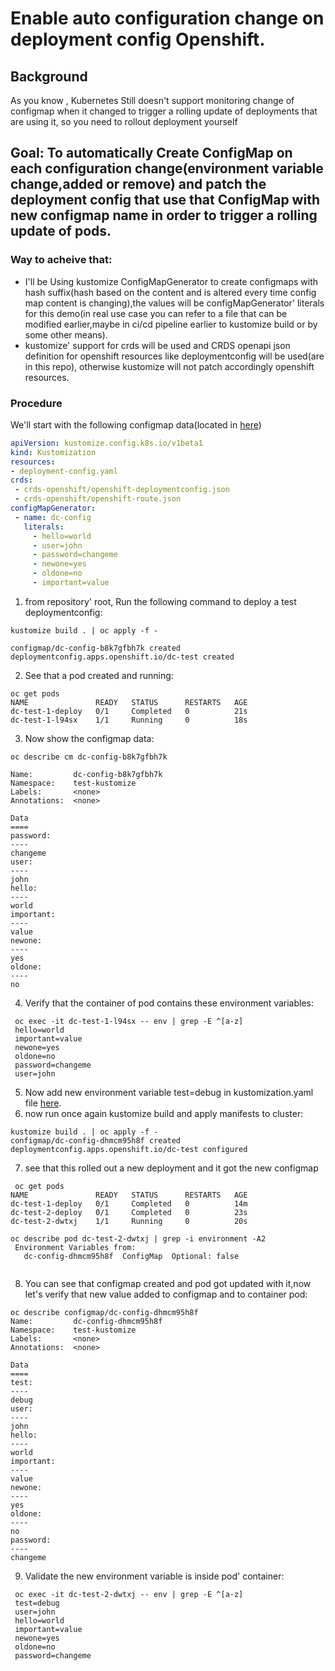 # Enable auto configuration change on deployment config Openshift.

## Background
As you know , Kubernetes Still doesn't support monitoring change of configmap when it changed to trigger a rolling update of deployments that are using    it, so you need to rollout deployment yourself 

## Goal: To automatically Create ConfigMap on each configuration change(environment variable change,added or remove) and patch the deployment config that use that ConfigMap with new configmap name in order to trigger a rolling update of pods.
         
### Way to acheive that:
 
 - I'll be Using kustomize ConfigMapGenerator to create configmaps with hash suffix(hash based on the content and is altered every time config map content is changing),the values will be configMapGenerator' literals for this demo(in real use case you can refer to a file that can be modified earlier,maybe in ci/cd pipeline earlier to kustomize build or by some other means).
 - kustomize' support for crds will be used and CRDS openapi json definition for openshift resources like deploymentconfig will be used(are in this repo), otherwise kustomize will not patch accordingly openshift resources.
 
 ### Procedure
 
 We'll start with the following configmap data(located in [here](./base/kustomization.yaml))
 ```yaml
 apiVersion: kustomize.config.k8s.io/v1beta1
kind: Kustomization
resources:
- deployment-config.yaml
crds:
  - crds-openshift/openshift-deploymentconfig.json
  - crds-openshift/openshift-route.json
configMapGenerator:
  - name: dc-config
    literals:
      - hello=world
      - user=john
      - password=changeme
      - newone=yes
      - oldone=no
      - important=value
 ```
 
 1. from repository' root, Run the following command to deploy a test deploymentconfig:
 ```shell
 kustomize build . | oc apply -f -
 ```
 ```shell
 configmap/dc-config-b8k7gfbh7k created
 deploymentconfig.apps.openshift.io/dc-test created
 ```
 
 2. See that a pod created and running:
 ```shell
oc get pods
NAME               READY   STATUS      RESTARTS   AGE
dc-test-1-deploy   0/1     Completed   0          21s
dc-test-1-l94sx    1/1     Running     0          18s
```
3. Now show the configmap data:
```shell
oc describe cm dc-config-b8k7gfbh7k

Name:         dc-config-b8k7gfbh7k
Namespace:    test-kustomize
Labels:       <none>
Annotations:  <none>

Data
====
password:
----
changeme
user:
----
john
hello:
----
world
important:
----
value
newone:
----
yes
oldone:
----
no

```
 4. Verify that the container of pod contains these environment variables:
 ```shell
  oc exec -it dc-test-1-l94sx -- env | grep -E ^[a-z]
  hello=world
  important=value
  newone=yes
  oldone=no
  password=changeme
  user=john
 ```
 5. Now add new environment variable test=debug in kustomization.yaml file [here](./base/kustomization.yaml).
 6. now run once again kustomize build and apply manifests to cluster:
 ```shell
 kustomize build . | oc apply -f -
 configmap/dc-config-dhmcm95h8f created
 deploymentconfig.apps.openshift.io/dc-test configured
 ```
 7. see that this rolled out a new deployment and it got the new configmap
 ```shell
  oc get pods
NAME               READY   STATUS      RESTARTS   AGE
dc-test-1-deploy   0/1     Completed   0          14m
dc-test-2-deploy   0/1     Completed   0          23s
dc-test-2-dwtxj    1/1     Running     0          20s

oc describe pod dc-test-2-dwtxj | grep -i environment -A2
  Environment Variables from:
    dc-config-dhmcm95h8f  ConfigMap  Optional: false


 ```
 8. You can see that configmap created and pod got updated with it,now let's verify that new value added to configmap and to container pod:
  ```shell
  oc describe configmap/dc-config-dhmcm95h8f
  Name:         dc-config-dhmcm95h8f
  Namespace:    test-kustomize
  Labels:       <none>
  Annotations:  <none>

  Data
  ====
  test:
  ----
  debug
  user:
  ----
  john
  hello:
  ----
  world
  important:
  ----
  value
  newone:
  ----
  yes
  oldone:
  ----
  no
  password:
  ----
  changeme

  ```
  9. Validate the new environment variable is inside pod' container:
   ```shell
    oc exec -it dc-test-2-dwtxj -- env | grep -E ^[a-z]
    test=debug
    user=john
    hello=world
    important=value
    newone=yes
    oldone=no
    password=changeme

   ```
